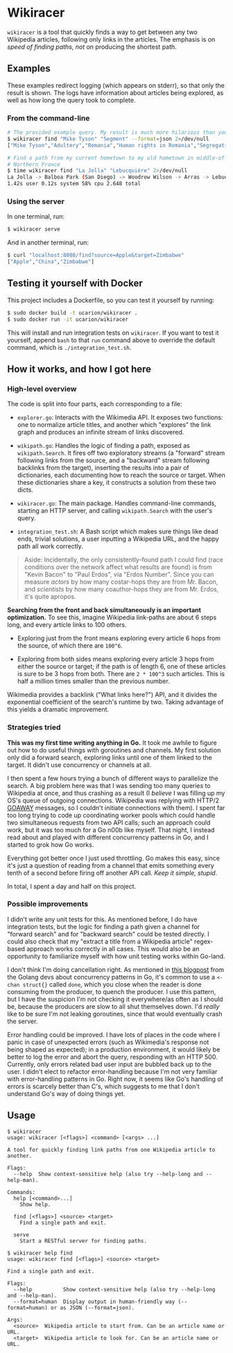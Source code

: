 # Wikiracer

`wikiracer` is a tool that quickly finds a way to get between any two Wikipedia
articles, following only links in the articles. The emphasis is on *speed of
finding paths*, *not* on producing the shortest path.

## Examples

These examples redirect logging (which appears on stderr), so that only the
result is shown. The logs have information about articles being explored, as
well as how long the query took to complete.

### From the command-line

```bash
# The provided example query. My result is much more hilarious than yours was.
$ wikiracer find "Mike Tyson" "Segment" --format=json 2>/dev/null
["Mike Tyson","Adultery","Romania","Human rights in Romania","Segregation","Segment (disambiguation)","Segment"]
```

```bash
# Find a path from my current hometown to my old hometown in middle-of-nowhere,
# Northern France
$ time wikiracer find "La Jolla" "Lebucquière" 2>/dev/null
La Jolla -> Balboa Park (San Diego) -> Woodrow Wilson -> Arras -> Lebucquière
1.42s user 0.12s system 58% cpu 2.648 total
```

### Using the server

In one terminal, run:

```bash
$ wikiracer serve
```

And in another terminal, run:

```bash
$ curl "localhost:8080/find?source=Apple&target=Zimbabwe"
["Apple","China","Zimbabwe"]
```

## Testing it yourself with Docker

This project includes a Dockerfile, so you can test it yourself by running:

```bash
$ sudo docker build -t ucarion/wikiracer .
$ sudo docker run -it ucarion/wikiracer
```

This will install and run integration tests on `wikiracer`. If you want to test
it yourself, append `bash` to that `run` command above to override the default
command, which is `./integration_test.sh`.

## How it works, and how I got here

### High-level overview

The code is split into four parts, each corresponding to a file:

* `explorer.go`: Interacts with the Wikimedia API. It exposes two functions: one
  to normalize article titles, and another which "explores" the link graph and
produces an infinite stream of links discovered.

* `wikipath.go`: Handles the logic of finding a path, exposed as
  `wikipath.Search`. It fires off two exploratory streams (a "forward" stream
following links from the source, and a "backward" stream following backlinks
from the target), inserting the results into a pair of dictionaries, each
documenting how to reach the source or target. When these dictionaries share a
key, it constructs a solution from these two dicts.

* `wikiracer.go`: The main package. Handles command-line commands, starting an
  HTTP server, and calling `wikipath.Search` with the user's query.

* `integration_test.sh`: A Bash script which makes sure things like dead ends,
  trivial solutions, a user inputting a Wikipedia URL, and the happy path all
work correctly.

> Aside: Incidentally, the only consistently-found path I could find (race
> conditions over the network affect what results are found) is from "Kevin
> Bacon" to "Paul Erdos", via "Erdos Number". Since you can measure *actors* by
> how many costar-hops they are from Mr.  Bacon, and *scientists* by how many
> coauthor-hops they are from Mr.  Erdos, it's quite apropos.

**Searching from the front and back simultaneously is an important
optimization.** To see this, imagine Wikipedia link-paths are about 6 steps
long, and every article links to 100 others.

* Exploring just from the front means exploring every article 6 hops from the
  source, of which there are `100^6`.

* Exploring from both sides means exploring every article 3 hops from either the
  source or target; if the path is of length 6, one of these articles is sure to
be 3 hops from both. There are `2 * 100^3` such articles. This is half a million
times smaller than the previous number.

Wikimedia provides a backlink ("What links here?") API, and it divides the
exponential coefficient of the search's runtime by two. Taking advantage of this
yields a dramatic improvement.

### Strategies tried

**This was my first time writing anything in Go.** It took me awhile to figure out
how to do useful things with goroutines and channels. My first solution only did
a forward search, exploring links until one of them linked to the target. It
didn't use concurrency or channels at all.

I then spent a few hours trying a bunch of different ways to parallelize the
search. A big problem here was that I was sending too many queries to Wikipedia
at once, and thus crashing as a result (I *believe* I was filling up my OS's
queue of outgoing connections. Wikipedia was replying with HTTP/2
[GOAWAY][http2-goaway] messages, so I couldn't initiate connections with them).
I spent far too long trying to code up coordinating worker pools which could
handle two simultaneous requests from two API calls; such an approach could
work, but it was too much for a Go n00b like myself. That night, I instead read
about and played with different concurrency patterns in Go, and I started to
grok how Go works.

[http2-goaway]: https://http2.github.io/http2-spec/#GOAWAY

Everything got better once I just used throttling. Go makes this easy, since
it's just a question of reading from a channel that emits something every tenth
of a second before firing off another API call. *Keep it simple, stupid*.

In total, I spent a day and half on this project.

### Possible improvements

I didn't write any unit tests for this. As mentioned before, I do have
integration tests, but the logic for finding a path given a channel for "forward
search" and for "backward search" could be tested directly. I could also check
that my "extract a title from a Wikipedia article" regex-based approach works
correctly in all cases. This would also be an opportunity to familiarize myself
with how unit testing works within Go-land.

I don't think I'm doing cancellation right. As mentioned in [this
blogpost][golang-blog] from the Golang devs about concurrency patterns in Go,
it's common to use a `<-chan struct{}` called `done`, which you close when the
reader is done consuming from the producer, to quench the producer. I use this
pattern, but I have the suspicion I'm not checking it everywhere/as often as I
should be, because the producers are slow to all shut themselves down. I'd
*really* like to be sure I'm not leaking goroutines, since that would eventually
crash the server.

Error handling could be improved. I have lots of places in the code where I
panic in case of unexpected errors (such as Wikimedia's response not being
shaped as expected); in a production environment, it would likely be better to
log the error and abort the query, responding with an HTTP 500. Currently, only
errors related bad user input are bubbled back up to the user. I didn't elect to
refactor error-handling because I'm not very familiar with error-handling
patterns in Go. Right now, it seems like Go's handling of errors is scarcely
better than C's, which suggests to me that I don't understand Go's way of doing
things yet.

[golang-blog]: https://blog.golang.org/pipelines

## Usage

```
$ wikiracer
usage: wikiracer [<flags>] <command> [<args> ...]

A tool for quickly finding link paths from one Wikipedia article to another.

Flags:
  --help  Show context-sensitive help (also try --help-long and --help-man).

Commands:
  help [<command>...]
    Show help.

  find [<flags>] <source> <target>
    Find a single path and exit.

  serve
    Start a RESTful server for finding paths.
```

```
$ wikiracer help find
usage: wikiracer find [<flags>] <source> <target>

Find a single path and exit.

Flags:
  --help          Show context-sensitive help (also try --help-long and --help-man).
  --format=human  Display output in human-friendly way (--format=human) or as JSON (--format=json).

Args:
  <source>  Wikipedia article to start from. Can be an article name or URL.
  <target>  Wikipedia article to look for. Can be an article name or URL.
```

